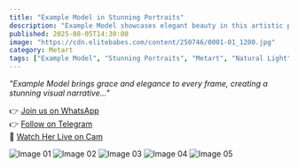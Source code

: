 ```yaml
---
title: "Example Model in Stunning Portraits"
description: "Example Model showcases elegant beauty in this artistic portrait session featuring natural lighting and timeless poses."
published: 2025-08-05T14:30:00
image: "https://cdn.elitebabes.com/content/250746/0001-01_1200.jpg"
category: Metart
tags: ["Example Model", "Stunning Portraits", "Metart", "Natural Light", "Artistic"]
---
```


*"Example Model brings grace and elegance to every frame, creating a stunning visual narrative..."*

👉 [Join us on WhatsApp](https://redirecting-kappa.vercel.app/)  
👉 [Follow on Telegram](https://redirecting-kappa.vercel.app/)  
🔞 [Watch Her Live on Cam](https://redirecting-kappa.vercel.app/)  

![Image 01](https://cdn.elitebabes.com/content/250746/0001-01_1200.jpg)
![Image 02](https://cdn.elitebabes.com/content/250746/0001-02_1200.jpg)
![Image 03](https://cdn.elitebabes.com/content/250746/0001-03_1200.jpg)
![Image 04](https://cdn.elitebabes.com/content/250746/0001-04_1200.jpg)
![Image 05](https://cdn.elitebabes.com/content/250746/0001-05_1200.jpg)